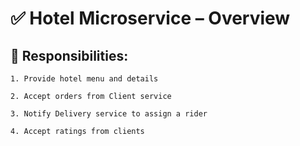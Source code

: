 # ✅ Hotel Microservice – Overview

## 🎯 Responsibilities:
    
    1. Provide hotel menu and details

    2. Accept orders from Client service

    3. Notify Delivery service to assign a rider

    4. Accept ratings from clients